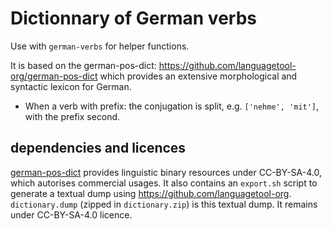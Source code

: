 <!--
Copyright 2019 Ludan Stoecklé
SPDX-License-Identifier: CC-BY-4.0
-->
# Dictionnary of German verbs

Use with `german-verbs` for helper functions.

It is based on the german-pos-dict: https://github.com/languagetool-org/german-pos-dict which provides an extensive morphological and syntactic lexicon for German.

* When a verb with prefix: the conjugation is split, e.g. `['nehme', 'mit']`, with the prefix second.


## dependencies and licences

[german-pos-dict](https://github.com/languagetool-org/german-pos-dict) provides linguistic binary resources under CC-BY-SA-4.0, which autorises commercial usages. It also contains an `export.sh` script to generate a textual dump using https://github.com/languagetool-org. `dictionary.dump` (zipped in `dictionary.zip`) is this textual dump. It remains under CC-BY-SA-4.0 licence.
